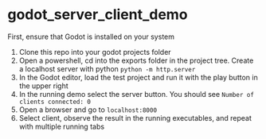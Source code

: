 # godot_server_client_demo
First, ensure that Godot is installed on your system

1) Clone this repo into your godot projects folder
2) Open a powershell, cd into the exports folder in the project tree. Create a localhost server with python 
    `python -m http.server`
3) In the Godot editor, load the test project and run it with the play button in the upper right
4) In the running demo select the server button. You should see `Number of clients connected: 0`
5) Open a browser and go to 
    `localhost:8000`
6) Select client, observe the result in the running executables, and repeat with multiple running tabs

